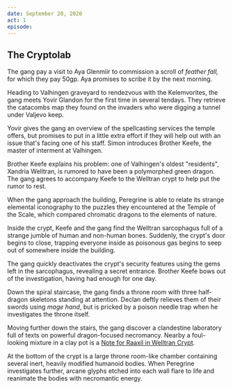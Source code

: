```yaml
---
date: September 20, 2020
act: 1
episode: 
---
```

##  The Cryptolab

The gang pay a visit to Aya Glenmiir to commission a scroll of *feather fall,* for which they pay 50gp. Aya promises to scribe it by the next morning.

Heading to Valhingen graveyard to rendezvous with the Kelemvorites, the gang meets Yovir Glandon for the first time in several tendays. They retrieve the catacombs map they found on the invaders who were digging a tunnel under Valjevo keep.

Yovir gives the gang an overview of the spellcasting services the temple offers, but promises to put in a little extra effort if they will help out with an issue that's facing one of his staff. Simon introduces Brother Keefe, the master of interment at Valhingen.

Brother Keefe explains his problem: one of Valhingen's oldest "residents", Xandria Welltran, is rumored to have been a polymorphed green dragon. The gang agrees to accompany Keefe to the Welltran crypt to help put the rumor to rest.

When the gang approach the building, Peregrine is able to relate its strange elemental iconography to the puzzles they encountered at the Temple of the Scale, which compared chromatic dragons to the elements of nature.

Inside the crypt, Keefe and the gang find the Welltran sarcophagus full of a strange jumble of human and non-human bones. Suddenly, the crypt's door begins to close, trapping everyone inside as poisonous gas begins to seep out of somewhere inside the building.

The gang quickly deactivates the crypt's security features using the gems left in the sarcophagus, revealing a secret entrance. Brother Keefe bows out of the investigation, having had enough for one day.

Down the spiral staircase, the gang finds a throne room with three half-dragon skeletons standing at attention. Declan deftly relieves them of their swords using *mage hand*, but is pricked by a poison needle trap when he investigates the throne itself.

Moving further down the stairs, the gang discover a clandestine laboratory full of texts on powerful dragon-focused necromancy. Nearby a foul-looking mixture in a clay pot is a [Note for Raaxil in Welltran Crypt](../Handouts/%E2%9C%89%EF%B8%8F%20Note%20for%20Raaxil%20in%20Welltran%20Crypt.md).

At the bottom of the crypt is a large throne room-like chamber containing several inert, heavily modified humanoid bodies. When Peregrine investigates further, arcane glyphs etched into each wall flare to life and reanimate the bodies with necromantic energy.
